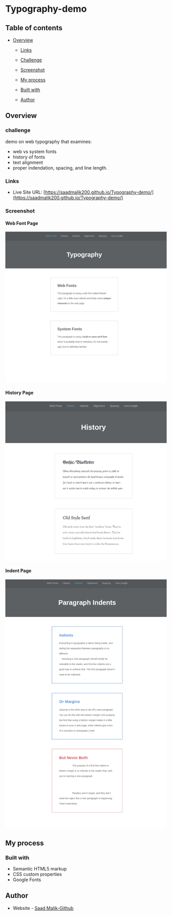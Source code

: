 
# Typography-demo


## Table of contents

- [Overview](#overview)
  - [Links](#links)
  - [Challenge](#challenge)
  - [Screenshot](#screenshot)

  - [My process](#my-process)

  - [Built with](#built-with)

  - [Author](#author)

## Overview

### challenge

demo on web typography that examines:

- web vs system fonts
- history of fonts
- text alignment
- proper indendation, spacing, and line length.

### Links

- Live Site URL: [https://saadmalik200.github.io/Typography-demo/](https://saadmalik200.github.io/Typography-demo/)


### Screenshot

#### Web Font Page

![Web Font Page](./img/Typography1.png)

#### History Page

![History Page](./img/Typography2.png)

#### Indent Page

![Indent Page](./img/Typography3.png)

## My process

### Built with

- Semantic HTML5 markup
- CSS custom properties
- Google Fonts


## Author

- Website - [Saad Malik-Github](https://github.com/saadmalik200)

